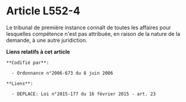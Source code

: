 # Article L552-4

Le tribunal de première instance connaît de toutes les affaires pour lesquelles compétence n'est pas attribuée, en raison de
la nature de la demande, à une autre juridiction.

**Liens relatifs à cet article**

	**Codifié par**:

	  - Ordonnance n°2006-673 du 8 juin 2006

	**Liens**:

	  - DEPLACE: Loi n°2015-177 du 16 février 2015 - art. 23
